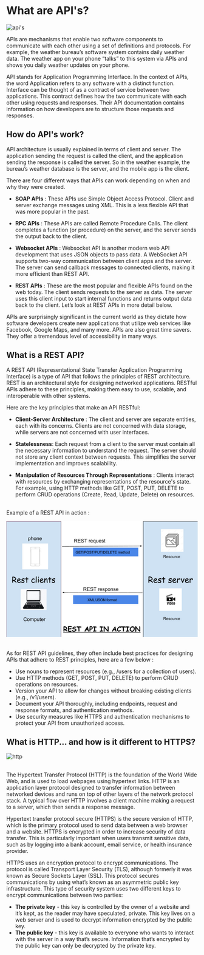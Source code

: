 # What are API's? 

![api's](https://appmaster.io/api/_files/PqV7MuNwv89GrZvBd4LNNK/download/)

APIs are mechanisms that enable two software components to communicate with each other using a set of definitions and protocols. For example, the weather bureau’s software system contains daily weather data. The weather app on your phone “talks” to this system via APIs and shows you daily weather updates on your phone.

API stands for Application Programming Interface. In the context of APIs, the word Application refers to any software with a distinct function. Interface can be thought of as a contract of service between two applications. This contract defines how the two communicate with each other using requests and responses. Their API documentation contains information on how developers are to structure those requests and responses.

## How do API's work?

API architecture is usually explained in terms of client and server. The application sending the request is called the client, and the application sending the response is called the server. So in the weather example, the bureau’s weather database is the server, and the mobile app is the client. 

There are four different ways that APIs can work depending on when and why they were created.

* **SOAP APIs** : 
These APIs use Simple Object Access Protocol. Client and server exchange messages using XML. This is a less flexible API that was more popular in the past.

  
* **RPC APIs** : 
These APIs are called Remote Procedure Calls. The client completes a function (or procedure) on the server, and the server sends the output back to the client.


* **Websocket APIs** : 
Websocket API is another modern web API development that uses JSON objects to pass data. A WebSocket API supports two-way communication between client apps and the server. The server can send callback messages to connected clients, making it more efficient than REST API.


* **REST APIs** :
These are the most popular and flexible APIs found on the web today. The client sends requests to the server as data. The server uses this client input to start internal functions and returns output data back to the client. Let’s look at REST APIs in more detail below.

APIs are surprisingly significant in the current world as they dictate how software developers create new applications that utilize web services like Facebook, Google Maps, and many more. APIs are also great time savers. They offer a tremendous level of accessibility in many ways.

## What is a REST API?

A REST API (Representational State Transfer Application Programming Interface) is a type of API that follows the principles of REST architecture. REST is an architectural style for designing networked applications. RESTful APIs adhere to these principles, making them easy to use, scalable, and interoperable with other systems.

Here are the key principles that make an API RESTful:
* **Client-Server Architecture** : The client and server are separate entities, each with its concerns. Clients are not concerned with data storage, while servers are not concerned with user interfaces.


* **Statelessness**: Each request from a client to the server must contain all the necessary information to understand the request. The server should not store any client context between requests. This simplifies the server implementation and improves scalability.


* **Manipulation of Resources Through Representations** : Clients interact with resources by exchanging representations of the resource's state. For example, using HTTP methods like GET, POST, PUT, DELETE to perform CRUD operations (Create, Read, Update, Delete) on resources.

<br>
Example of a REST API in action : 
<br> 



![api's](diagram.jpg)

<br>
As for REST API guidelines, they often include best practices for designing APIs that adhere to REST principles, here are a few below :

* Use nouns to represent resources (e.g., /users for a collection of users).
* Use HTTP methods (GET, POST, PUT, DELETE) to perform CRUD operations on resources.
* Version your API to allow for changes without breaking existing clients (e.g., /v1/users).
* Document your API thoroughly, including endpoints, request and response formats, and authentication methods.
* Use security measures like HTTPS and authentication mechanisms to protect your API from unauthorized access.


## What is HTTP... and how is it different to HTTPS?


![http](https://snobmonkey.com/wp-content/uploads/2019/04/main-qimg-3f16c3d0b203e53638cf38a7a7042da1.png)

<br>
The Hypertext Transfer Protocol (HTTP) is the foundation of the World Wide Web, and is used to load webpages using hypertext links. HTTP is an application layer protocol designed to transfer information between networked devices and runs on top of other layers of the network protocol stack. A typical flow over HTTP involves a client machine making a request to a server, which then sends a response message.

Hypertext transfer protocol secure (HTTPS) is the secure version of HTTP, which is the primary protocol used to send data between a web browser and a website. HTTPS is encrypted in order to increase security of data transfer. This is particularly important when users transmit sensitive data, such as by logging into a bank account, email service, or health insurance provider.

HTTPS uses an encryption protocol to encrypt communications. The protocol is called Transport Layer Security (TLS), although formerly it was known as Secure Sockets Layer (SSL). This protocol secures communications by using what’s known as an asymmetric public key infrastructure. This type of security system uses two different keys to encrypt communications between two parties:

* **The private key** - this key is controlled by the owner of a website and it’s kept, as the reader may have speculated, private. This key lives on a web server and is used to decrypt information encrypted by the public key.
* **The public key** - this key is available to everyone who wants to interact with the server in a way that’s secure. Information that’s encrypted by the public key can only be decrypted by the private key.






